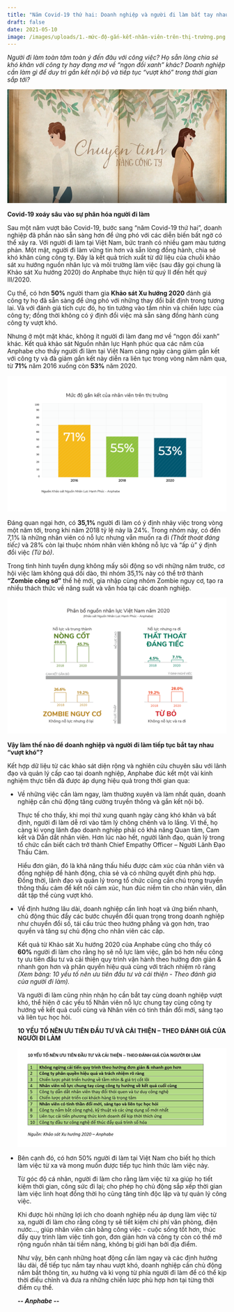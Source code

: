 ```yaml
---
title: "Năm Covid-19 thứ hai: Doanh nghiệp và người đi làm bắt tay nhau “vượt khó”"
draft: false
date: 2021-05-10
image: /images/uploads/1.-mức-độ-gắn-kết-nhân-viên-trên-thị-trường.png
---
```

*Người đi làm toàn tâm toàn ý đến đâu với công việc? Họ sẵn lòng chia sẻ khó khăn với công ty hay đang mơ về “ngọn đồi xanh” khác? Doanh nghiệp cần làm gì để duy trì gắn kết nội bộ và tiếp tục “vượt khó” trong thời gian sắp tới?* 

![namcovidthuhai](/images/uploads/anphabe-chuyen-tinh-nang-cong-ty.png "Covid-19 tác động mạnh đến “hôn nhân” giữa người lao động với doanh nghiệp")

**Covid-19 xoáy sâu vào sự phân hóa người đi làm**

Sau một năm vượt bão Covid-19, bước sang “năm Covid-19 thứ hai”, doanh nghiệp đã phần nào sẵn sàng hơn để ứng phó với các diễn biến bất ngờ có thể xảy ra. Với người đi làm tại Việt Nam, bức tranh có nhiều gam màu tương phản. 
Một mặt, người đi làm vững tin hơn và sẵn lòng đồng hành, chia sẻ khó khăn cùng công ty. Đây là kết quả trích xuất từ dữ liệu của chuỗi khảo sát xu hướng nguồn nhân lực và môi trường làm việc (sau đây gọi chung là Khảo sát Xu hướng 2020) do Anphabe thực hiện từ quý II đến hết quý III/2020. 

Cụ thể, có hơn **50%** người tham gia **Khảo sát Xu hướng 2020** đánh giá công ty họ đã sẵn sàng để ứng phó với những thay đổi bất định trong tương lai. Và với đánh giá tích cực đó, họ tin tưởng vào tầm nhìn và chiến lược của công ty; đồng thời không có ý định đổi việc mà sẵn sàng đồng hành cùng công ty vượt khó. 

Nhưng ở một mặt khác, không ít người đi làm đang mơ về “ngọn đồi xanh” khác. Kết quả khảo sát Nguồn nhân lực Hạnh phúc qua các năm của Anphabe cho thấy người đi làm tại Việt Nam càng ngày càng giảm gắn kết với công ty và đà giảm gắn kết này diễn ra liên tục trong vòng năm năm qua, từ **71%** năm 2016 xuống còn **53%** năm 2020. 

![Anphabe-phanbonguonnhanluc](/images/uploads/1.-mức-độ-gắn-kết-nhân-viên-trên-thị-trường.png "Covid-19 xoáy sâu vào sự phân hóa người đi làm**")

Đáng quan ngại hơn, có **35,1%** người đi làm có ý định nhảy việc trong vòng một năm tới, trong khi năm 2018 tỷ lệ này là 24%. Trong nhóm này, có đến 7,1% là những nhân viên có nỗ lực nhưng vẫn muốn ra đi *(Thất thoát đáng tiếc)* và 28% còn lại thuộc nhóm nhân viên không nỗ lực và “ấp ủ” ý định đổi việc *(Từ bỏ)*. 

Trong tình hình tuyển dụng không mấy sôi động so với những năm trước, cơ hội việc làm không quá dồi dào, thì nhóm 35,1% này có thể trở thành **“Zombie công sở”** thế hệ mới, gia nhập cùng nhóm Zombie nguy cơ, tạo ra nhiều thách thức về năng suất và văn hóa tại các doanh nghiệp.

![](/images/uploads/2.-phân-bổ-nguồn-nhân-lực-vn-2020.png)



**Vậy làm thế nào để doanh nghiệp và người đi làm tiếp tục bắt tay nhau “vượt khó”?**

Kết hợp dữ liệu từ các khảo sát diện rộng và nghiên cứu chuyên sâu với lãnh đạo và quản lý cấp cao tại doanh nghiệp, Anphabe đúc kết một vài kinh nghiệm thực tiễn đã được áp dụng hiệu quả trong thời gian qua:

* Về những việc cần làm ngay, làm thường xuyên và làm nhất quán, doanh nghiệp cần chủ động tăng cường truyền thông và gắn kết nội bộ. 

  Thực tế cho thấy, khi mọi thứ xung quanh ngày càng khó khăn và bất định, người đi làm dễ rơi vào tâm lý chông chênh và lo lắng. Vì thế, họ càng kì vọng lãnh đạo doanh nghiệp phải có khả năng Quan tâm, Cam kết và Dẫn dắt nhân viên. Hơn lúc nào hết, người lãnh đạo, quản lý trong tổ chức cần biết cách trở thành Chief Empathy Officer – Người Lãnh Đạo Thấu Cảm. 

  Hiểu đơn giản, đó là khả năng thấu hiểu được cảm xúc của nhân viên và đồng nghiệp để hành động, chia sẻ và có những quyết định phù hợp. Đồng thời, lãnh đạo và quản lý trong tổ chức cũng cần chú trọng truyền thông thấu cảm để kết nối cảm xúc, hun đúc niềm tin cho nhân viên, dẫn dắt tập thể cùng vượt khó.
* Về định hướng lâu dài, doanh nghiệp cần linh hoạt và ứng biến nhanh, chủ động thúc đẩy các bước chuyển đổi quan trọng trong doanh nghiệp như chuyển đổi số, tái cấu trúc theo hướng phẳng và gọn hơn, trao quyền và tăng sự chủ động cho nhân viên các cấp. 

  Kết quả từ Khảo sát Xu hướng 2020 của Anphabe cũng cho thấy có **60%** người đi làm cho rằng họ sẽ nỗ lực làm việc, gắn bó hơn nếu công ty ưu tiên đầu tư và cải thiện quy trình vận hành theo hướng đơn giản & nhanh gọn hơn và phân quyền hiệu quả cùng với trách nhiệm rõ ràng *(Xem bảng: 10 yếu tố nên ưu tiên đầu tư và cải thiện - Theo đánh giá của người đi làm).* 

  Và người đi làm cũng nhìn nhận họ cần bắt tay cùng doanh nghiệp vượt khó, thể hiện ở các yếu tố Nhân viên nỗ lực chung tay cùng công ty hướng về kết quả cuối cùng và Nhân viên có tinh thần đổi mới, sáng tạo và liên tục học hỏi. 

  **10 YẾU TỐ NÊN ƯU TIÊN ĐẦU TƯ VÀ CẢI THIỆN – THEO ĐÁNH GIÁ CỦA NGƯỜI ĐI LÀM**

  ![](/images/uploads/capture.jpg)
* Bên cạnh đó, có hơn 50% người đi làm tại Việt Nam cho biết họ thích làm việc từ xa và mong muốn được tiếp tục hình thức làm việc này. 

  Từ góc độ cá nhân, người đi làm cho rằng làm việc từ xa giúp họ tiết kiệm thời gian, công sức đi lại; cho phép họ chủ động sắp xếp thời gian làm việc linh hoạt đồng thời họ cũng tăng tính độc lập và tự quản lý công việc. 

  Khi được hỏi những lợi ích cho doanh nghiệp nếu áp dụng làm việc từ xa, người đi làm cho rằng công ty sẽ tiết kiệm chi phí văn phòng, điện nước…, giúp nhân viên cân bằng công việc - cuộc sống tốt hơn, thúc đẩy quy trình làm việc tinh gọn, đơn giản hơn và công ty còn có thể mở rộng nguồn nhân tài tiềm năng, không bị giới hạn bởi địa điểm. 

  Như vậy, bên cạnh những hoạt động cần làm ngay và các định hướng lâu dài, để tiếp tục nắm tay nhau vượt khó, doanh nghiệp cần chủ động nắm bắt thông tin, xu hướng và kì vọng từ phía người đi làm để có thể kịp thời điều chỉnh và đưa ra những chiến lược phù hợp hơn tại từng thời điểm cụ thể. 

  ***\-- Anphabe --***